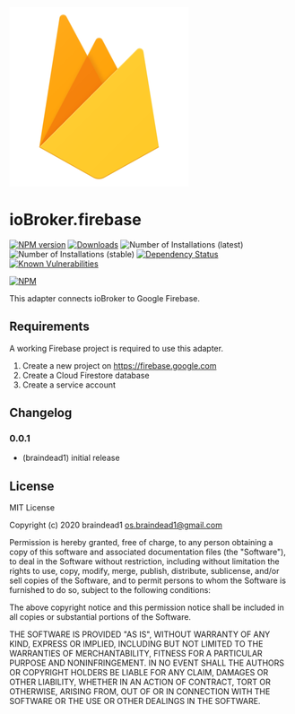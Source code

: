 ![Logo](admin/firebase.png)
# ioBroker.firebase

[![NPM version](http://img.shields.io/npm/v/iobroker.firebase.svg)](https://www.npmjs.com/package/iobroker.firebase)
[![Downloads](https://img.shields.io/npm/dm/iobroker.firebase.svg)](https://www.npmjs.com/package/iobroker.firebase)
![Number of Installations (latest)](http://iobroker.live/badges/firebase-installed.svg)
![Number of Installations (stable)](http://iobroker.live/badges/firebase-stable.svg)
[![Dependency Status](https://img.shields.io/david/braindead1/iobroker.firebase.svg)](https://david-dm.org/braindead1/iobroker.firebase)
[![Known Vulnerabilities](https://snyk.io/test/github/braindead1/ioBroker.firebase/badge.svg)](https://snyk.io/test/github/braindead1/ioBroker.firebase)

[![NPM](https://nodei.co/npm/iobroker.firebase.png?downloads=true)](https://nodei.co/npm/iobroker.firebase/)

This adapter connects ioBroker to Google Firebase.

## Requirements
A working Firebase project is required to use this adapter.

1. Create a new project on https://firebase.google.com
2. Create a Cloud Firestore database
3. Create a service account

## Changelog

### 0.0.1
* (braindead1) initial release

## License
MIT License

Copyright (c) 2020 braindead1 <os.braindead1@gmail.com>

Permission is hereby granted, free of charge, to any person obtaining a copy
of this software and associated documentation files (the "Software"), to deal
in the Software without restriction, including without limitation the rights
to use, copy, modify, merge, publish, distribute, sublicense, and/or sell
copies of the Software, and to permit persons to whom the Software is
furnished to do so, subject to the following conditions:

The above copyright notice and this permission notice shall be included in all
copies or substantial portions of the Software.

THE SOFTWARE IS PROVIDED "AS IS", WITHOUT WARRANTY OF ANY KIND, EXPRESS OR
IMPLIED, INCLUDING BUT NOT LIMITED TO THE WARRANTIES OF MERCHANTABILITY,
FITNESS FOR A PARTICULAR PURPOSE AND NONINFRINGEMENT. IN NO EVENT SHALL THE
AUTHORS OR COPYRIGHT HOLDERS BE LIABLE FOR ANY CLAIM, DAMAGES OR OTHER
LIABILITY, WHETHER IN AN ACTION OF CONTRACT, TORT OR OTHERWISE, ARISING FROM,
OUT OF OR IN CONNECTION WITH THE SOFTWARE OR THE USE OR OTHER DEALINGS IN THE
SOFTWARE.